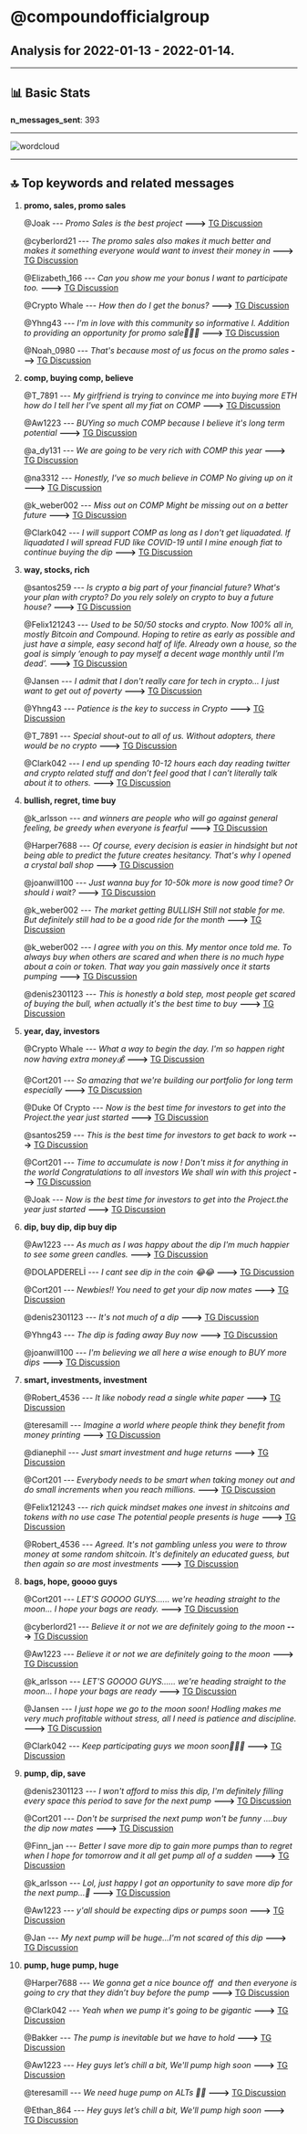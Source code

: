 # **@compoundofficialgroup**
 ## Analysis for **2022-01-13** - **2022-01-14**.

---

## 📊 **Basic Stats**

**n_messages_sent**: 393

---
![wordcloud](compoundofficialgroup_1Days_wordcloud.png)

---


## 🔝 **Top keywords and related messages**

1. **promo, sales, promo sales**

    @Joak --- *Promo Sales is the best project* **--->** [TG Discussion](https://t.me/compoundofficialgroup/29431)

    @cyberlord21 --- *The promo sales also makes it much better and makes it something everyone would want to invest their money in* **--->** [TG Discussion](https://t.me/compoundofficialgroup/29432)

    @Elizabeth_166 --- *Can you show me your bonus I want to participate too.* **--->** [TG Discussion](https://t.me/compoundofficialgroup/29677)

    @Crypto Whale --- *How then do I get the bonus?* **--->** [TG Discussion](https://t.me/compoundofficialgroup/29786)

    @Yhng43 --- *I'm in love with this community so informative I. Addition to providing an opportunity for promo sale👏👏👏* **--->** [TG Discussion](https://t.me/compoundofficialgroup/29380)

    @Noah_0980 --- *That's because most of us focus on the promo sales* **--->** [TG Discussion](https://t.me/compoundofficialgroup/29642)

2. **comp, buying comp, believe**

    @T_7891 --- *My girlfriend is trying to convince me into buying more ETH  how do I tell her I've spent all my fiat on COMP* **--->** [TG Discussion](https://t.me/compoundofficialgroup/29838)

    @Aw1223 --- *BUYing so much COMP because I believe it's long term potential* **--->** [TG Discussion](https://t.me/compoundofficialgroup/29377)

    @a_dy131 --- *We are going to be very rich with COMP this year* **--->** [TG Discussion](https://t.me/compoundofficialgroup/29579)

    @na3312 --- *Honestly, I've so much believe in COMP  No giving up on it* **--->** [TG Discussion](https://t.me/compoundofficialgroup/29625)

    @k_weber002 --- *Miss out on COMP Might be missing out on a better future* **--->** [TG Discussion](https://t.me/compoundofficialgroup/29733)

    @Clark042 --- *I will support COMP as long as I don't get liquadated. If liquadated I will spread FUD like COVID-19 until I mine enough fiat to continue buying the dip* **--->** [TG Discussion](https://t.me/compoundofficialgroup/29542)

3. **way, stocks, rich**

    @santos259 --- *Is crypto a big part of your financial future?  What's your plan with crypto?  Do you rely solely on crypto to buy a future house?* **--->** [TG Discussion](https://t.me/compoundofficialgroup/29646)

    @Felix121243 --- *Used to be 50/50 stocks and crypto. Now 100% all in, mostly Bitcoin and Compound. Hoping to retire as early as possible and just have a simple, easy second half of life.  Already own a house, so the goal is simply ‘enough to pay myself a decent wage monthly until I’m dead’.* **--->** [TG Discussion](https://t.me/compoundofficialgroup/29648)

    @Jansen --- *I admit that I don't really care for tech in crypto... I just want to get out of poverty* **--->** [TG Discussion](https://t.me/compoundofficialgroup/29842)

    @Yhng43 --- *Patience is the key to success in Crypto* **--->** [TG Discussion](https://t.me/compoundofficialgroup/29666)

    @T_7891 --- *Special shout-out to all of us. Without adopters, there would be no crypto* **--->** [TG Discussion](https://t.me/compoundofficialgroup/29698)

    @Clark042 --- *I end up spending 10-12 hours each day reading twitter and crypto related stuff and don’t feel good that I can’t literally talk about it to others.* **--->** [TG Discussion](https://t.me/compoundofficialgroup/29587)

4. **bullish, regret, time buy**

    @k_arlsson --- *and winners are people who will go against general feeling, be greedy when everyone is fearful* **--->** [TG Discussion](https://t.me/compoundofficialgroup/29482)

    @Harper7688 --- *Of course, every decision is easier in hindsight but not being able to predict the future creates hesitancy.  That's why I opened a crystal ball shop* **--->** [TG Discussion](https://t.me/compoundofficialgroup/29470)

    @joanwill100 --- *Just wanna buy for 10-50k more is now good time? Or should i wait?* **--->** [TG Discussion](https://t.me/compoundofficialgroup/29394)

    @k_weber002 --- *The market getting BULLISH Still not stable for me. But definitely still had to be a good ride for the month* **--->** [TG Discussion](https://t.me/compoundofficialgroup/29456)

    @k_weber002 --- *I agree with you on this. My mentor once told me. To always buy when others are scared and when there is no much hype about a coin or token. That way you gain massively once it starts pumping* **--->** [TG Discussion](https://t.me/compoundofficialgroup/29554)

    @denis2301123 --- *This is honestly a bold step, most people get scared of buying the bull, when actually it's the best time to buy* **--->** [TG Discussion](https://t.me/compoundofficialgroup/29817)

5. **year, day, investors**

    @Crypto Whale --- *What a way to begin the day. I'm so happen right now having extra money💰* **--->** [TG Discussion](https://t.me/compoundofficialgroup/29797)

    @Cort201 --- *So amazing that we're building our portfolio for long term especially* **--->** [TG Discussion](https://t.me/compoundofficialgroup/29405)

    @Duke Of Crypto --- *Now is the best time for investors to get into the Project.the year just started* **--->** [TG Discussion](https://t.me/compoundofficialgroup/29811)

    @santos259 --- *This is the best time for investors to get back to work* **--->** [TG Discussion](https://t.me/compoundofficialgroup/29443)

    @Cort201 --- *Time to accumulate is now !  Don't miss it for anything in the world  Congratulations to all investors  We shall win with this project* **--->** [TG Discussion](https://t.me/compoundofficialgroup/29807)

    @Joak --- *Now is the best time for investors to get into the Project.the year just started* **--->** [TG Discussion](https://t.me/compoundofficialgroup/29784)

6. **dip, buy dip, dip buy dip**

    @Aw1223 --- *As much as I was happy about the dip I'm much happier to see some green candles.* **--->** [TG Discussion](https://t.me/compoundofficialgroup/29766)

    @DOLAPDERELİ --- *I cant see dip  in the coin 😂😂* **--->** [TG Discussion](https://t.me/compoundofficialgroup/29692)

    @Cort201 --- *Newbies!!  You need to get your dip now mates* **--->** [TG Discussion](https://t.me/compoundofficialgroup/29788)

    @denis2301123 --- *It's not much of a dip* **--->** [TG Discussion](https://t.me/compoundofficialgroup/29897)

    @Yhng43 --- *The dip is fading away Buy now* **--->** [TG Discussion](https://t.me/compoundofficialgroup/29566)

    @joanwill100 --- *I'm believing we all here a wise enough to BUY more dips* **--->** [TG Discussion](https://t.me/compoundofficialgroup/29495)

7. **smart, investments, investment**

    @Robert_4536 --- *It like nobody read a single white paper* **--->** [TG Discussion](https://t.me/compoundofficialgroup/29530)

    @teresamill --- *Imagine a world where people think they benefit from money printing* **--->** [TG Discussion](https://t.me/compoundofficialgroup/29397)

    @dianephil --- *Just smart investment and huge returns* **--->** [TG Discussion](https://t.me/compoundofficialgroup/29818)

    @Cort201 --- *Everybody needs to be smart when taking money out and do small increments when you reach millions.* **--->** [TG Discussion](https://t.me/compoundofficialgroup/29813)

    @Felix121243 --- *rich quick mindset makes one invest in shitcoins and tokens with no use case The potential people presents is huge* **--->** [TG Discussion](https://t.me/compoundofficialgroup/29618)

    @Robert_4536 --- *Agreed. It's not gambling unless you were to throw money at some random shitcoin. It's definitely an educated guess, but then again so are most investments* **--->** [TG Discussion](https://t.me/compoundofficialgroup/29595)

8. **bags, hope, goooo guys**

    @Cort201 --- *LET'S GOOOO GUYS...... we're heading straight to the moon... I hope your bags are ready.* **--->** [TG Discussion](https://t.me/compoundofficialgroup/29593)

    @cyberlord21 --- *Believe it or not we are definitely going to the moon* **--->** [TG Discussion](https://t.me/compoundofficialgroup/29746)

    @Aw1223 --- *Believe it or not we are definitely going to the moon* **--->** [TG Discussion](https://t.me/compoundofficialgroup/29727)

    @k_arlsson --- *LET'S GOOOO GUYS...... we're heading straight to the moon... I hope your bags are ready* **--->** [TG Discussion](https://t.me/compoundofficialgroup/29716)

    @Jansen --- *I just hope we go to the moon soon! Hodling makes me very much profitable without stress, all I need is patience and discipline.* **--->** [TG Discussion](https://t.me/compoundofficialgroup/29674)

    @Clark042 --- *Keep participating guys we moon soon🚀🚀🚀* **--->** [TG Discussion](https://t.me/compoundofficialgroup/29776)

9. **pump, dip, save**

    @denis2301123 --- *I won't afford to miss this dip, I'm definitely filling every space this period to save for the next pump* **--->** [TG Discussion](https://t.me/compoundofficialgroup/29512)

    @Cort201 --- *Don't be surprised the next pump won't be funny ....buy the dip now mates* **--->** [TG Discussion](https://t.me/compoundofficialgroup/29507)

    @Finn_jan --- *Better I save more dip to gain more pumps than to regret when I hope for tomorrow and it all get pump all of a sudden* **--->** [TG Discussion](https://t.me/compoundofficialgroup/29742)

    @k_arlsson --- *Lol, just happy I got an opportunity to save more dip for the next pump...🥰* **--->** [TG Discussion](https://t.me/compoundofficialgroup/29516)

    @Aw1223 --- *y'all should be expecting dips or pumps soon* **--->** [TG Discussion](https://t.me/compoundofficialgroup/29435)

    @Jan --- *My next pump will be huge...I'm not scared of this dip* **--->** [TG Discussion](https://t.me/compoundofficialgroup/29510)

10. **pump, huge pump, huge**

    @Harper7688 --- *We gonna get a nice bounce off  and then everyone is going to cry that they didn’t buy before the pump* **--->** [TG Discussion](https://t.me/compoundofficialgroup/29572)

    @Clark042 --- *Yeah when we pump it's going to be gigantic* **--->** [TG Discussion](https://t.me/compoundofficialgroup/29862)

    @Bakker --- *The pump is inevitable but we have to hold* **--->** [TG Discussion](https://t.me/compoundofficialgroup/29823)

    @Aw1223 --- *Hey guys let’s chill a bit,  We'll pump high soon* **--->** [TG Discussion](https://t.me/compoundofficialgroup/29737)

    @teresamill --- *We need huge pump on ALTs 🚀🚀* **--->** [TG Discussion](https://t.me/compoundofficialgroup/29735)

    @Ethan_864 --- *Hey guys let’s chill a bit,  We'll pump high soon* **--->** [TG Discussion](https://t.me/compoundofficialgroup/29725)

